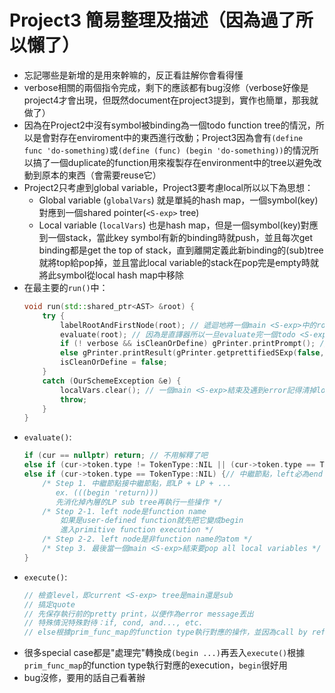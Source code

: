 # Project3 簡易整理及描述（因為過了所以懶了）
- 忘記哪些是新增的是用來幹嘛的，反正看註解你會看得懂
- verbose相關的兩個指令完成，剩下的應該都有bug沒修（verbose好像是project4才會出現，但既然document在project3提到，實作也簡單，那我就做了）
- 因為在Project2中沒有symbol被binding為一個todo function tree的情況，所以是會對存在enviroment中的東西進行改動；Project3因為會有```(define func 'do-something)```或```(define (func) (begin 'do-something))```的情況所以搞了一個duplicate的function用來複製存在environment中的tree以避免改動到原本的東西（會需要reuse它）
- Project2只考慮到global variable，Project3要考慮local所以以下為思想：
    - Global variable (```globalVars```) 就是單純的hash map，一個symbol(key)對應到一個shared pointer(```<S-exp>``` tree)
    - Local variable (```localVars```) 也是hash map，但是一個symbol(key)對應到一個stack，當此key symbol有新的binding時就push，並且每次get binding都是get the top of stack，直到離開定義此新binding的(sub)tree就將top給pop掉，並且當此local variable的stack在pop完是empty時就將此symbol從local hash map中移除
- 在最主要的```run()```中：
    ```C++
    void run(std::shared_ptr<AST> &root) {
        try {
            labelRootAndFirstNode(root); // 遞迴地將一個main <S-exp>中的root和第一個sub <S-exp>（如果有）標記起來
            evaluate(root); // 因為是直譯器所以一旦evaluate完一個todo <S-exp>就要直接執行了
            if (! verbose && isCleanOrDefine) gPrinter.printPrompt(); // 根據verbose或其他case決定要不要印東西
            else gPrinter.printResult(gPrinter.getprettifiedSExp(false, root));
            isCleanOrDefine = false;
        }
        catch (OurSchemeException &e) {
            localVars.clear(); // 一個main <S-exp>結束及遇到error記得清掉local variables
            throw;
        }
    }
    ```
- ```evaluate()```:
    ```C++
    if (cur == nullptr) return; // 不用解釋了吧
    else if (cur->token.type != TokenType::NIL || (cur->token.type == TokenType::NIL && cur->isEndNode())) {} // ATOM(end node, leaf node, 隨便你怎麼稱呼)或是中繼節點（即非end node的nil）
    else if (cur->token.type == TokenType::NIL) {// 中繼節點，left必為end node，right可為end node或中繼節點
        /* Step 1. 中繼節點接中繼節點，即LP + LP + ...
           ex. (((begin 'return)))
           先消化掉內層的LP sub tree再執行一些操作 */
        /* Step 2-1. left node是function name
            如果是user-defined function就先把它變成begin
            進入primitive function execution */
        /* Step 2-2. left node是非function name的atom */
        /* Step 3. 最後當一個main <S-exp>結束要pop all local variables */
    }
    ```
- ```execute()```:
    ```C++
    // 檢查level，即current <S-exp> tree是main還是sub
    // 搞定quote
    // 先保存執行前的pretty print，以便作為error message丟出
    // 特殊情況特殊對待：if, cond, and..., etc.
    // else根據prim_func_map的function type執行對應的操作，並因為call by reference因此沒有return value（我直接把執行完的結果存進cur就不用搞不同的return了）
    ```
- 很多special case都是"處理完"轉換成```(begin ...)```再丟入```execute()```根據```prim_func_map```的function type執行對應的execution，```begin```很好用
- bug沒修，要用的話自己看著辦